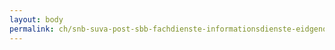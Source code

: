 ```yaml
---
layout: body
permalink: ch/snb-suva-post-sbb-fachdienste-informationsdienste-eidgenoessisches-departement-fuer-wirtschaft-bildung-und-forschung-eidgenoessische-forschungsanstalt-fuer-wald-schnee-und-landschaft-wsl/
---
```


